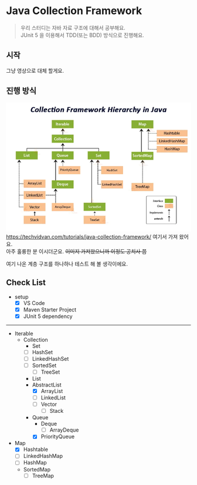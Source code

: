 # Java Collection Framework
> 우리 스터디는 자바 자료 구조에 대해서 공부해요.  
> JUnit 5 을 이용해서 TDD(또는 BDD) 방식으로 진행해요.

## 시작
그냥 영상으로 대체 할게요.

## 진행 방식
![](./collection-framework-hierarchy-in-java.webp)
https://techvidvan.com/tutorials/java-collection-framework/ 여기서 가져 왔어요.  
아주 훌륭한 분 이시더군요.  ~~이미지 가져왔으니까 이정도 공치사 쯤~~

여기 나온 계층 구조를 하나하나 테스트 해 볼 생각이에요.

## Check List
- setup  
  - [X] VS Code  
  - [X] Maven Starter Project  
  - [X] JUnit 5 dependency
---
- Iterable  
  - Collection  
    - Set  
    - [ ] HashSet
    - [ ] LinkedHashSet
    - [ ] SortedSet  
      - [ ] TreeSet
    - List  
    - AbstractList
      - [X] ArrayList
      - [ ] LinkedList
      - [ ] Vector
        - [ ] Stack
    - Queue  
      - Deque    
        - [ ] ArrayDeque
      - [X] PriorityQueue
- Map  
  - [X] Hashtable
  - [ ] LinkedHashMap
  - [ ] HashMap
  - SortedMap  
    - [ ] TreeMap
